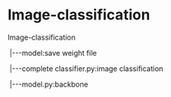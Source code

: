 # Image-classification

Image-classification

​								 |---model:save weight file

​							     |---complete classifier.py:image classification

​								 |---model.py:backbone
